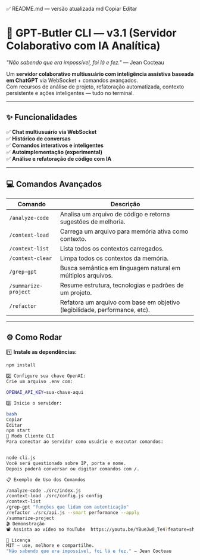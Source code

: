 ✅ README.md — versão atualizada
md
Copiar
Editar
# 🚀 GPT‑Butler CLI — v3.1 (Servidor Colaborativo com IA Analítica)

*"Não sabendo que era impossível, foi lá e fez."* — Jean Cocteau

Um **servidor colaborativo multiusuário com inteligência assistiva baseada em ChatGPT** via WebSocket + comandos avançados.  
Com recursos de análise de projeto, refatoração automatizada, contexto persistente e ações inteligentes — tudo no terminal.

---

## ✨ Funcionalidades

✅ **Chat multiusuário via WebSocket**  
✅ **Histórico de conversas**  
✅ **Comandos interativos e inteligentes**  
✅ **Autoimplementação (experimental)**  
✅ **Análise e refatoração de código com IA**

---

## 💻 Comandos Avançados

| Comando             | Descrição                                                                 |
|---------------------|---------------------------------------------------------------------------|
| `/analyze-code`     | Analisa um arquivo de código e retorna sugestões de melhoria.             |
| `/context-load`     | Carrega um arquivo para memória ativa como contexto.                      |
| `/context-list`     | Lista todos os contextos carregados.                                      |
| `/context-clear`    | Limpa todos os contextos da memória.                                      |
| `/grep-gpt`         | Busca semântica em linguagem natural em múltiplos arquivos.               |
| `/summarize-project`| Resume estrutura, tecnologias e padrões de um projeto.                    |
| `/refactor`         | Refatora um arquivo com base em objetivo (legibilidade, performance, etc).|

---

## ⚙️ Como Rodar

1️⃣ **Instale as dependências:**
```bash
npm install

2️⃣ Configure sua chave OpenAI:
Crie um arquivo .env com:

OPENAI_API_KEY=sua-chave-aqui

3️⃣ Inicie o servidor:

bash
Copiar
Editar
npm start
🧠 Modo Cliente CLI
Para conectar ao servidor como usuário e executar comandos:


node cli.js
Você será questionado sobre IP, porta e nome.
Depois poderá conversar ou digitar comandos com /.

📋 Exemplo de Uso dos Comandos

/analyze-code ./src/index.js
/context-load ./src/config.js config
/context-list
/grep-gpt "funções que lidam com autenticação"
/refactor ./src/api.js --smart performance --apply
/summarize-project
🎬 Demonstração
📽️ Assista ao vídeo no YouTube  https://youtu.be/YBueJw0_Te4?feature=shared

📄 Licença
MIT — use, melhore e compartilhe.
"Não sabendo que era impossível, foi lá e fez." — Jean Cocteau


